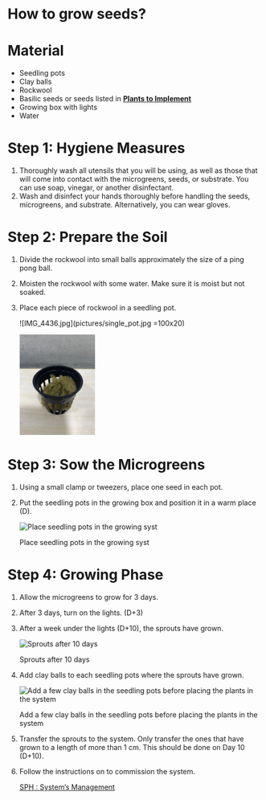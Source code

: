 # How to grow seeds?

# Material

- Seedling pots
- Clay balls
- Rockwool
- Basilic seeds or seeds listed in **[Plants to Implement](https://www.notion.so/Plants-to-implement-db5b296962184f5ea9d98efac91d8127?pvs=21)**
- Growing box with lights
- Water

# **Step 1: Hygiene Measures**

1. Thoroughly wash all utensils that you will be using, as well as those that will come into contact with the microgreens, seeds, or substrate. You can use soap, vinegar, or another disinfectant.
2. Wash and disinfect your hands thoroughly before handling the seeds, microgreens, and substrate. Alternatively, you can wear gloves.

# **Step 2: Prepare the Soil**

1. Divide the rockwool into small balls approximately the size of a ping pong ball.
2. Moisten the rockwool with some water. Make sure it is moist but not soaked.
3. Place each piece of rockwool in a seedling pot.
    
    ![IMG_4436.jpg](pictures/single_pot.jpg =100x20)

   <img src="pictures/single_pot.jpg" height="200"/>
    

# **Step 3: Sow the Microgreens**

1. Using a small clamp or tweezers, place one seed in each pot.
2. Put the seedling pots in the growing box and position it in a warm place (D).
    
    ![Place seedling pots in the growing syst](How%20to%20grow%20seeds%2091f0afc522a84755a5573a1e62d7ad13/A45AEE0C-C448-47E4-B624-46EFEF494496.jpeg)
    
    Place seedling pots in the growing syst
    

# **Step 4: Growing Phase**

1. Allow the microgreens to grow for 3 days.
2. After 3 days, turn on the lights. (D+3)
3. After a week under the lights  (D+10), the sprouts have grown.
    
    ![Sprouts after 10 days ](How%20to%20grow%20seeds%2091f0afc522a84755a5573a1e62d7ad13/86D1D843-C9C8-4379-A22D-295014D64A03.jpeg)
    
    Sprouts after 10 days 
    
4. Add clay balls to each seedling pots where the sprouts have grown.
    
    ![Add a few clay balls in the seedling pots before placing the plants in the system](How%20to%20grow%20seeds%2091f0afc522a84755a5573a1e62d7ad13/972F9D98-B0DA-4A4F-93EB-0C4ADD047B09.jpeg)
    
    Add a few clay balls in the seedling pots before placing the plants in the system
    
5. Transfer the sprouts to the system. Only transfer the ones that have grown to a length of more than 1 cm. This should be done on Day 10 (D+10).
6. Follow the instructions on  to commission the system. 
    
    [SPH : System’s Management](https://www.notion.so/SPH-System-s-Management-ec08e70ad106498aba008d94ecaa699e?pvs=21)
